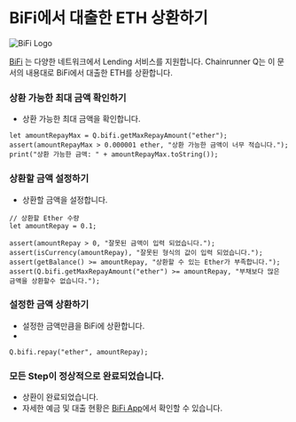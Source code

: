 ```meta-Currency
```

# BiFi에서 대출한 ETH 상환하기

![BiFi Logo](https://s3.ap-northeast-2.amazonaws.com/thebifrost.io/home/bifi/bifi_logo.svg)

[BiFi](https://bifi.finance/) 는 다양한 네트워크에서 Lending 서비스를 지원합니다.
Chainrunner Q는 이 문서의 내용대로 BiFi에서 대출한 ETH를 상환합니다.

### 상환 가능한 최대 금액 확인하기

- 상환 가능한 최대 금액을 확인합니다.

```output-Dynamic
let amountRepayMax = Q.bifi.getMaxRepayAmount("ether");
assert(amountRepayMax > 0.000001 ether, "상환 가능한 금액이 너무 적습니다.");
print("상환 가능한 금액: " + amountRepayMax.toString());
```

### 상환할 금액 설정하기

- 상환할 금액을 설정합니다.

```input ETH
// 상환할 Ether 수량
let amountRepay = 0.1;
```

```input-Verify
assert(amountRepay > 0, "잘못된 금액이 입력 되었습니다.");
assert(isCurrency(amountRepay), "잘못된 형식의 값이 입력 되었습니다.");
assert(getBalance() >= amountRepay, "상환할 수 있는 Ether가 부족합니다.");
assert(Q.bifi.getMaxRepayAmount("ether") >= amountRepay, "부채보다 많은 금액을 상환할수 없습니다.");
```

### 설정한 금액 상환하기

- 설정한 금액만큼을 BiFi에 상환합니다.
-
```taster
Q.bifi.repay("ether", amountRepay);
```

### 모든 Step이 정상적으로 완료되었습니다.

- 상환이 완료되었습니다.
- 자세한 예금 및 대출 현황은 [BiFi App](https://app.bifi.finance/)에서 확인할 수 있습니다.
